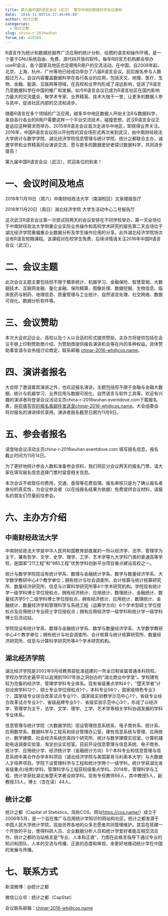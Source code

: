 ```yaml
---
title: 第九届中国R语言会议（武汉） 暨华中地区数据科学会议通知
date: '2016-11-09T14:37:46+00:00'
author: 统计之都
categories:
  - 统计之都
slug: china-r-2016wuhan
forum_id: 419169
---
```


R语言作为统计和数据挖掘界广泛应用的统计分析、绘图的语言和操作环境，是一个基于GNU系统自由、免费、源代码开放的软件。每年R的官方机构都会举办useR!会议，各个国家及地区也定期有R用户的交流活动。在中国，自2008年起，北京、上海、杭州、广州等地已经成功举办了八届R语言会议，前后报名参与人数超过万人。会议内容覆盖数据科学在各行各业的应用，包括天文、地理、医疗、生物、金融、能源、互联网等领域，在高校和业界均形成了深远影响，促进了R语言乃至数据科学在中国的推广和发展。如今R语言会议已成为R语言社区在国内影响力最大的交流盛会，聚学术专家、业界精英、技术大咖于一堂，让更多的数据人参与其中，促进社区内部的交流和进步。
<!--more-->

随着R语言在多个领域的广泛应用，越多华中地区数据人开始关注R与数据科学，来自各行各业的R用户需要这样一个平台交流技术，碰撞思想，武汉R语言会议正是适应这种需求而举办。2015年R语言会议首次走进华中地区，即获得业界关注。2016年，中国R语言会议将以开创性的双会场形式再次来到武汉，由中南财经政法大学统计与数学学院、湖北经济学院信息管理与统计学院、统计之都联合主办，诚邀学界和业界精英同台演讲交流，愿与更多的数据爱好者探讨数据科学，共同进步提高！

第九届中国R语言会议（武汉），欢迎各位的到来！

# 一、会议时间及地点

2016年11月19日（周六）中南财经政法大学（南湖校区）文泉楼报告厅

2016年11月20日（周日）湖北经济学院 大学生活动中心二号报告厅

这次武汉R语言会议第一次尝试将两天的会议安排在不同学校举办，第一天会场位于中南财经政法大学侧重企业实际业务操作和高校学术研究的报告第二天会场位于湖北经济学院重偏重企业数据分析及学生操作应用的分享。此外湖北经济学院场次设有R语言短期课程。该课程对在校学生免费，后续详情请关注2016年中国R语言会议（武汉）。

# 二、会议主题

此次会议主题主要包括但不限于概率统计、机器学习、金融保险、智慧营销、大数据技术、互联网金融、量化金融、保险精算、图像处理、数据挖掘、生物信息、临床医药与制药、地理信息、质量管理与工业统计、自然语言处理、社交网络、数据可视化、数据分析软件等。

# 三、会议赞助

本次大会欢迎企业、高校以及个人以合适的形式提供赞助，主办方将提供包括在会议手册上印制赞助商介绍、为赞助商提供报告演讲机会等在内的多种权益。具体赞助事宜请与会务组讨论商定，联系邮箱 chinar-2016-wh@cos.name。

# 四、演讲者报名

大会除了邀请嘉宾演讲之外，也欢迎报名演讲。主题包括但不限于金融与金融大数据、统计与机器学习、业界应用与数据可视化、自然语言与软件工具等。欢迎有兴趣的演讲者将登录会议活动主页china-r-2016wuhan.eventdove.com下载报名表，并将填写完的报名表邮件发送至chinar-2016-wh@cos.name。大会组委会将对报名的演讲择优录用。演讲者报名截至日期为11月9日。

# 五、参会者报名

请登陆会议活动主页china-r-2016wuhan.eventdove.com 填写报名信息，报名截止时间为11月14日。

为了更好地统计参会人数和准备参会资料，我们将区分会议两天的报名门票，请大家在填写报名信息选择门票时留意相关信息。

本次会议不收取任何费用，交通、食宿等花费自理。报名审核只是为了确认报名者身份的真实性，为会议参会者（以在线报名结果为依据）免费提供会议材料，请报名的朋友们尽量前往参会。

# 六、主办方介绍

## 中南财经政法大学

中南财经政法大学是中华人民共和国教育部直属的一所以经济学、法学、管理学为主干，兼有哲学、文学、史学、理学、工学、艺术学等九大学科门类的普通高等学校，是国家“211工程”和“985工程”优势学科创新平台项目重点建设高校之一。

统计与数学学院现设有统计学系、数理与金融统计学系、数学与数量经济学系、大学数学教研中心4个教学单位；拥有统计与社会调查所、会计核算与统计核算研究所、数量经济研究所、信息与计算科学研究所等4个学术研究机构。学院现有统计学一级学科博士学位授权点，拥有经济统计、应用统计、数理统计、金融统计、数量经济学5个二级学科博士学位授权点，拥有经济统计、应用统计、数理统计、金融统计、数量经济学和管理科学与系统工程（运筹学方向）6个学术型硕士学位授权点及应用统计专业硕士学位授权点；拥有应用经济学一级学科和统计学一级学科博士后流动站。

学院现设有统计学系、数理与金融统计学系、数学与数量经济学系、大学数学教研中心4个教学单位；拥有统计与社会调查所、会计核算与统计核算研究所、数量经济研究所、信息与计算科学研究所等4个学术研究机构。

## 湖北经济学院

湖北经济学院是2002年9月经教育部批准组建的一所全日制省属普通本科院校。学校办学历史最早可以追溯到1907年张之洞创办的“湖北商业中学堂”。学校建有较为完备的经济学、管理学学科专业体系。现有省级重点学科4个，“楚天学者”计划设岗学科12个，硕士专业学位授权点1个，本科专业56个，国家级特色专业3个、国家级专业综合改革试点专业1个、国家级实验教学示范中心1个，省级专业综合改革试点专业3个、省级品牌专业5个、省级实验示范中心3个，形成了以经济学、管理学为主干，法学、文学、理学、工学、艺术学等相关学科协调发展的学科专业体系。

信息管理与统计学院（大数据学院）现设管理信息系统系、电子商务系、统计系、应用数学系、数据科学与工程系和综合管理办公室，建有信息系统与管理、应用统计、数学建模、社会经济系统仿真四个研究所、统计与数学建模实验室、计算机辅助电话调查实验室、淘宝创业实验室。目前开设信息管理与信息系统、电子商务、统计学、应用统计学、经济统计学（金融统计方向）5个本科专业和信息管理与信息系统中美合作办学本科项目（湖北经济学院与美国蒙哥马利奥本大学）与大数据人才培养项目。学院下设管理科学与工程和统计学两个一级学科，统计学获湖北省省级重点(培育)学科，管理科学与工程获校级重点学科。2014年，管理科学与工程、统计学获批湖北省楚天学者设岗学科。现有专任教师66人，其中教授5人，副教授33人，博士（含在读）44人。

## 统计之都

统计之都（Capital of Statistics，简称COS，网址<https://cos.name/>）成立于2006年5月，是一个旨在推广与应用统计学知识的网站和社区。统计之都发源于中国人民大学统计学院，现由世界各地的众多志愿者共同管理维护。其旨在搭建一个开放的平台，使得科研人员、企业数据分析人员和统计学爱好者能互相交流合作。统计之都的治站格言是“专业、人本和正直”，力图在此格言指导下通过专业的知识和团队、人本的交流与传播、正直的态度和审视，来更好地推动统计学在中国的发展与传播。

# 七、联系方式

新浪微博：@统计之都

微信公众号：统计之都（CapStat）

会议联系邮箱：chinar-2016-wh@cos.name

